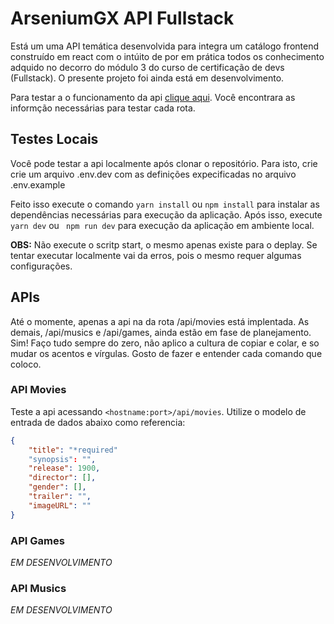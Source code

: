 # ArseniumGX API Fullstack

Está um uma API temática desenvolvida para integra um catálogo frontend construído em react com o intúito de por em prática todos os conhecimento adquido no decorro do módulo 3 do curso de certificação de devs (Fullstack). O presente projeto foi ainda está em desenvolvimento.

Para testar a o funcionamento da api [clique aqui](https://bluefls-api.herokuapp.com/api). Você encontrara as informção necessárias para testar cada rota.

## Testes Locais
Você pode testar a api localmente após clonar o repositório. Para isto, crie crie um arquivo .env.dev com as definições expecificadas no arquivo .env.example

Feito isso execute o comando ```yarn install``` ou ```npm install``` para instalar as dependências necessárias para execução da aplicação. Após isso, execute ```yarn dev``` ou ``` npm run dev``` para execução da aplicação em ambiente local.

**OBS:** Não execute o scritp start, o mesmo apenas existe para o deplay. Se tentar executar localmente vai da erros, pois o mesmo requer algumas configurações.

## APIs
Até o momente, apenas a api na da rota /api/movies está implentada. As demais, /api/musics e /api/games, ainda estão em fase de planejamento. Sim! Faço tudo sempre do zero, não aplico a cultura de copiar e colar, e so mudar os acentos e vírgulas. Gosto de fazer e entender cada comando que coloco.

### API Movies
Teste a api acessando ```<hostname:port>/api/movies```. Utilize o modelo de entrada de dados abaixo como referencia:

```json
{
    "title": "*required"
	"synopsis": "",
	"release": 1900,
	"director": [],
	"gender": [],
	"trailer": "",
	"imageURL": ""
}
```

### API Games
_EM DESENVOLVIMENTO_


### API Musics
_EM DESENVOLVIMENTO_

